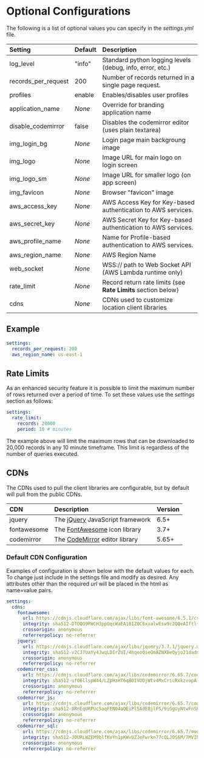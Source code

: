 # Optional Configurations

The following is a list of optional values you can specify in the *settings.yml* file.

| Setting             | Default | Description                                                  |
| :------------------ | :------ | :----------------------------------------------------------- |
| log_level           | "info"  | Standard python logging levels (debug, info, error, etc.)    |
| records_per_request | 200     | Number of records returned in a single page request.         |
| profiles            | enable  | Enables/disables user profiles                               |
| application_name    | *None*  | Override for branding application name                       |
| disable_codemirror  | false   | Disables the codemirror editor (uses plain textarea)         |
| img_login_bg        | *None*  | Login page main backgroung image                             |
| img_logo            | *None*  | Image URL for main logo on login screen                      |
| img_logo_sm         | *None*  | Image URL for smaller logo (on app screen)                   |
| img_favicon         | *None*  | Browser "favicon" image                                      |
| aws_access_key      | *None*  | AWS Access Key for Key-based authentication to AWS services. |
| aws_secret_key      | *None*  | AWS Secret Key for Key-based authentication to AWS services. | 
| aws_profile_name    | *None*  | Name for Profile-based authentication to AWS services.       |
| aws_region_name     | *None*  | AWS Region Name                                              |
| web_socket          | *None*  | WSS:// path to Web Socket API (AWS Lambda runtime only)      |
| rate_limit          | *None*  | Record return rate limits (see **Rate Limits** section below) |
| cdns                | *None*  | CDNs used to customize location client libraries             |

## Example

``` yaml
settings:
  records_per_request: 200
  aws_region_name: us-east-1
```

## Rate Limits

As an enhanced security feature it is possible to limit the maximum number of rows returned over a period of time.  To set these values use the *settings* section as follows:

``` yaml
settings:
  rate_limit:
    records: 20000
    period: 10 # minutes
```

The example above will limit the maximum rows that can be downloaded to 20,000 records in any 10 minute timeframe.  This limit is regardless of the number of queries executed.

## CDNs

The CDNs used to pull the client libraries are configurable, but by default will pull from the public CDNs.

| CDN         | Description                                                | Version |
| :---------- | :--------------------------------------------------------- | :------ |
| jquery      | The [jQuery](https://www.jquery.com) JavaScript framework  | 6.5+    |
| fontawesome | The [FontAwesome](https://fontawesome.com/) icon library   | 3.7+    |
| codemirror  | The [CodeMirror](https://codemirror.net/) editor library   | 5.65+   |

### Default CDN Configuration

Examples of configuration is shown below with the default values for each.  To change just include in the settings file and modify as desired.  Any attributes other than the required *url* will be placed in the html as name=value pairs.

``` yaml
settings:
  cdns:
    fontawesome:
      url: https://cdnjs.cloudflare.com/ajax/libs/font-awesome/6.5.1/css/all.min.css
      integrity: sha512-DTOQO9RWCH3ppGqcWaEA1BIZOC6xxalwEsw9c2QQeAIftl+Vegovlnee1c9QX4TctnWMn13TZye+giMm8e2LwA==
      crossorigin: anonymous
      referrerpolicy: no-referrer
    jquery:
      url: https://cdnjs.cloudflare.com/ajax/libs/jquery/3.7.1/jquery.min.js
      integrity: sha512-v2CJ7UaYy4JwqLDIrZUI/4hqeoQieOmAZNXBeQyjo21dadnwR+8ZaIJVT8EE2iyI61OV8e6M8PP2/4hpQINQ/g==
      crossorigin: anonymous 
      referrerpolicy: no-referrer
    codemirror_css:
      url: https://cdnjs.cloudflare.com/ajax/libs/codemirror/6.65.7/codemirror.min.css
      integrity: sha512-uf06llspW44/LZpHzHT6qBOIVODjWtv4MxCricRxkzvopAlSWnTf6hpZTFxuuZcuNE9CBQhqE0Seu1CoRk84nQ==
      crossorigin: anonymous 
      referrerpolicy: no-referrer
    codemirror_js:
      url: https://cdnjs.cloudflare.com/ajax/libs/codemirror/6.65.7/codemirror.min.js
      integrity: sha512-8RnEqURPUc5aqFEN04aQEiPlSAdE0jlFS/9iGgUyNtwFnSKCXhmB6ZTNl7LnDtDWKabJIASzXrzD0K+LYexU9g==
      crossorigin: anonymous 
      referrerpolicy: no-referrer
    codemirror_sql:
      url: https://cdnjs.cloudflare.com/ajax/libs/codemirror/6.65.7/mode/sql/sql.min.js
      integrity: sha512-JOURLWZEM9blfKvYn1pKWvUZJeFwrkn77cQLJOS6M/7MVIRdPacZGNm2ij5xtDV/fpuhorOswIiJF3x/woe5fw== 
      crossorigin: anonymous 
      referrerpolicy: no-referrer
```